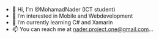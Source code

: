 - 👋 Hi, I’m @MohamadNader (ICT student)
- 👀 I’m interested in Mobile and Webdevelopment
- 🌱 I’m currently learning C# and Xamarin
- 📫 You can reach me at nader.project.one@gmail.com...
